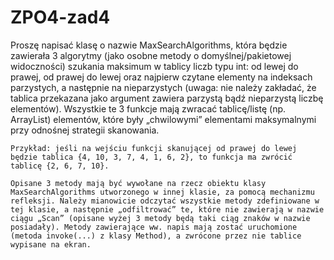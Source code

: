 # ZPO4-zad4

Proszę napisać klasę o nazwie MaxSearchAlgorithms, która będzie zawierała 3 algorytmy (jako osobne metody o domyślnej/pakietowej widoczności) szukania maksimum w tablicy liczb typu int: od lewej do prawej, od prawej do lewej oraz najpierw czytane elementy na indeksach parzystych, a następnie na nieparzystych (uwaga: nie należy zakładać, że tablica przekazana jako argument zawiera parzystą bądź nieparzystą liczbę elementów). Wszystkie te 3 funkcje mają zwracać tablicę/listę (np. ArrayList) elementów, które były „chwilowymi” elementami maksymalnymi przy odnośnej strategii skanowania. 

	Przykład: jeśli na wejściu funkcji skanującej od prawej do lewej będzie tablica {4, 10, 3, 7, 4, 1, 6, 2}, to funkcja ma zwrócić tablicę {2, 6, 7, 10}.

	Opisane 3 metody mają być wywołane na rzecz obiektu klasy MaxSearchAlgorithms utworzonego w innej klasie, za pomocą mechanizmu refleksji. Należy mianowicie odczytać wszystkie metody zdefiniowane w tej klasie, a następnie „odfiltrować” te, które nie zawierają w nazwie ciągu „Scan” (opisane wyżej 3 metody będą taki ciąg znaków w nazwie posiadały). Metody zawierające ww. napis mają zostać uruchomione (metoda invoke(...) z klasy Method), a zwrócone przez nie tablice wypisane na ekran.
